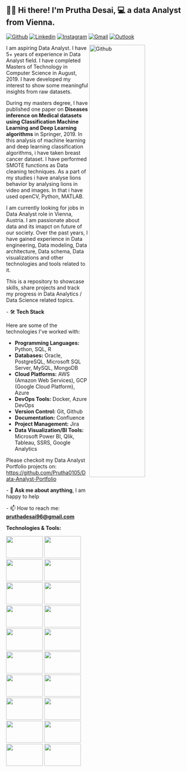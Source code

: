 ## 👋🏼 Hi there! I'm Prutha Desai, 💻 a data Analyst from Vienna.

[![Github](https://img.shields.io/badge/-Github-000?style=flat&logo=Github&logoColor=white)](https://github.com/Prutha0105)
[![Linkedin](https://img.shields.io/badge/-LinkedIn-blue?style=flat&logo=Linkedin&logoColor=white)](https://www.linkedin.com/in/prutha-desai/)
[![Instagram](https://img.shields.io/badge/-Instagram-c13584?style=flat&labelColor=c13584&logo=instagram&logoColor=white)](https://www.instagram.com/pruthadesaii/)
[![Gmail](https://img.shields.io/badge/-Gmail-c14438?style=flat&logo=Gmail&logoColor=white)](mailto:ruthadesai96@gmail.com)
[![Outlook](https://img.shields.io/badge/-Outlook-0078D4?style=flat&logo=Microsoft-Outlook&logoColor=white)](mailto:prutha0105@outlook.com)

<img width="55%" align="right" alt="Github" src="https://img.freepik.com/free-vector/cute-girl-hacker-operating-laptop-cartoon-vector-icon-illustration-people-technology-isolated-flat_138676-9487.jpg?t=st=1737323088~exp=1737326688~hmac=1c9bb9cf5df524ac1ba1835cc056aa6ce44ed854c0c4380cce795ee1eafbdaef&w=740"/>

I am aspiring Data Analyst. I have 5+ years of experience in Data Analyst field. I have completed Masters of Technology in Computer Science in August, 2019. I have developed my interest to show some meaningful insights from raw datasets. 

During my masters degree, I have published one paper on **Diseases inference on Medical datasets using Classification Machine Learning and Deep Learning algorithms** in Springer, 2019. In this analysis of machine learning and deep learning classification algorithms, i have taken breast cancer dataset. I have performed SMOTE functions as Data cleaning techniques. As a part of my studies i have analyse lions behavior by analysing lions in video and images. In that i have used openCV, Python, MATLAB. 

I am currently looking for jobs in Data Analyst role in Vienna, Austria. I am passionate about data and its imapct on future of our society. Over the past years, I have gained experience in Data engineering, Data modeling, Data architecture, Data schema, Data visualizations and other technologies and tools related to it.

This is a repository to showcase skills, share projects and track my progress in Data Analytics / Data Science related topics.

*-* 🛠 **Tech Stack**

Here are some of the technologies I've worked with:


  * **Programming Languages:** Python, SQL, R
  * **Databases:** Oracle, PostgreSQL, Microsoft SQL Server, MySQL, MongoDB
  * **Cloud Platforms:** AWS (Amazon Web Services), GCP (Google Cloud Platform), Azure
  * **DevOps Tools:** Docker, Azure DevOps
  * **Version Control:** Git, Github
  * **Documentation:** Confluence
  * **Project Management:** Jira
  * **Data Visualization/BI Tools:** Microsoft Power BI, Qlik, Tableau, SSRS, Google Analytics

Please checkoit my Data Analyst Portfolio projects on: https://github.com/Prutha0105/Data-Analyst-Portfolio

*-* 💬 **Ask me about anything**, I am happy to help

*-* 📫 How to reach me: **pruthadesai96@gmail.com**


**Technologies & Tools:**


<p>

  <code><img width="100" height="60" src="https://www.vectorlogo.zone/logos/python/python-horizontal.svg"></code>
  <code><img width="100" height="60" src="https://www.vectorlogo.zone/logos/oracle/oracle-ar21.svg"></code>
  <code><img width="100" height="60" src="https://www.svgrepo.com/show/448266/aws.svg"></code>
  <code><img width="100" height="60" src="https://www.svgrepo.com/show/353805/google-cloud.svg"></code>
  <code><img width="100" height="60" src="https://www.vectorlogo.zone/logos/microsoft_azure/microsoft_azure-ar21.svg"></code>
  <code><img width="100" height="60" src="https://www.vectorlogo.zone/logos/gitlab/gitlab-ar21.svg"></code>
  <code><img width="100" height="60" src="https://www.vectorlogo.zone/logos/git-scm/git-scm-icon.svg"></code>
  <code><img width="100" height="60" src="https://www.vectorlogo.zone/logos/docker/docker-ar21.svg"></code>
  <code><img width="100" height="60" src="https://logowik.com/content/uploads/images/mysql.jpg"></code>
  <code><img width="100" height="60" src="https://logowik.com/content/uploads/images/microsoft-sql-server4529.jpg"></code>
  <br />
  <code><img width="100" height="60" src="https://logowik.com/content/uploads/images/google-analytics-old6204.logowik.com.webp"></code>
  <code><img width="100" height="60" src="https://www.vectorlogo.zone/logos/kaggle/kaggle-ar21.svg"></code>
  <code><img width="100" height="60" src="https://www.vectorlogo.zone/logos/github/github-ar21.svg"></code>
  <code><img width="100" height="60" src="https://www.svgrepo.com/show/353597/confluence.svg"></code>
  <code><img width="100" height="60" src="https://www.vectorlogo.zone/logos/atlassian_jira/atlassian_jira-ar21.svg"></code>
  <code><img width="100" height="60" src="https://www.vectorlogo.zone/logos/visualstudio_code/visualstudio_code-ar21.svg"></code>
  <code><img width="100" height="60" src="https://www.vectorlogo.zone/logos/microsoft_powerbi/microsoft_powerbi-ar21.svg"></code>
  <code><img width="100" height="60" src="https://www.svgrepo.com/show/354427/tableau.svg"></code>
  <code><img width="100" height="60" src="https://www.svgrepo.com/show/354242/qlik.svg"></code>
  <code><img width="100" height="60" src="https://logowik.com/content/uploads/images/mongodb9740.logowik.com.webp"></code>
</p>
